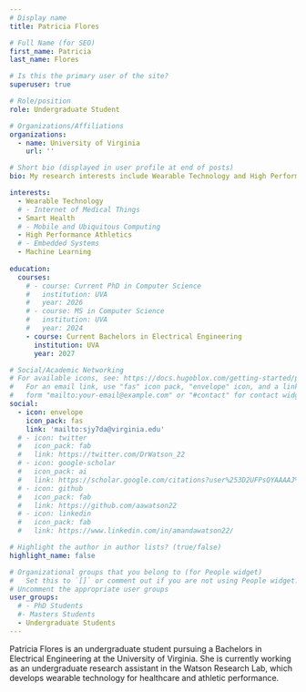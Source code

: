 ```yaml
---
# Display name
title: Patricia Flores

# Full Name (for SEO)
first_name: Patricia
last_name: Flores

# Is this the primary user of the site?
superuser: true

# Role/position
role: Undergraduate Student

# Organizations/Affiliations
organizations:
  - name: University of Virginia
    url: ''

# Short bio (displayed in user profile at end of posts)
bio: My research interests include Wearable Technology and High Performance Athletics.

interests:
  - Wearable Technology
  # - Internet of Medical Things
  - Smart Health
  # - Mobile and Ubiquitous Computing
  - High Performance Athletics
  # - Embedded Systems
  - Machine Learning
  
education:
  courses:
    # - course: Current PhD in Computer Science
    #   institution: UVA
    #   year: 2026
    # - course: MS in Computer Science
    #   institution: UVA
    #   year: 2024
    - course: Current Bachelors in Electrical Engineering
      institution: UVA
      year: 2027

# Social/Academic Networking
# For available icons, see: https://docs.hugoblox.com/getting-started/page-builder/#icons
#   For an email link, use "fas" icon pack, "envelope" icon, and a link in the
#   form "mailto:your-email@example.com" or "#contact" for contact widget.
social:
  - icon: envelope
    icon_pack: fas
    link: 'mailto:sjy7da@virginia.edu'
  # - icon: twitter
  #   icon_pack: fab
  #   link: https://twitter.com/DrWatson_22
  # - icon: google-scholar
  #   icon_pack: ai
  #   link: https://scholar.google.com/citations?user%253D2UFPsQYAAAAJ%2526hl%253Den
  # - icon: github
  #   icon_pack: fab
  #   link: https://github.com/aawatson22
  # - icon: linkedin
  #   icon_pack: fab
  #   link: https://www.linkedin.com/in/amandawatson22/

# Highlight the author in author lists? (true/false)
highlight_name: false

# Organizational groups that you belong to (for People widget)
#   Set this to `[]` or comment out if you are not using People widget.
# Uncomment the appropriate user groups
user_groups:
  # - PhD Students
  #- Masters Students
  - Undergraduate Students
---
```


Patricia Flores is an undergraduate student pursuing a Bachelors in Electrical Engineering at the University of Virginia. She is currently working as an undergraduate research assistant in the Watson Research Lab, which develops wearable technology for healthcare and athletic performance.
